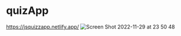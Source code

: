 # quizApp
https://jsquizzapp.netlify.app/
![Screen Shot 2022-11-29 at 23 50 48](https://user-images.githubusercontent.com/48655033/204644977-04db5e0a-f519-4f67-bcb9-11fb8dc5cde3.png)
